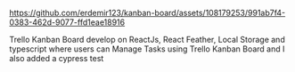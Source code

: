 

https://github.com/erdemir123/kanban-board/assets/108179253/991ab7f4-0383-462d-9077-ffd1eae18916

<p>Trello Kanban Board develop on ReactJs, React Feather, Local Storage and typescript where users can Manage Tasks using Trello Kanban Board and I also added a cypress test</p>
